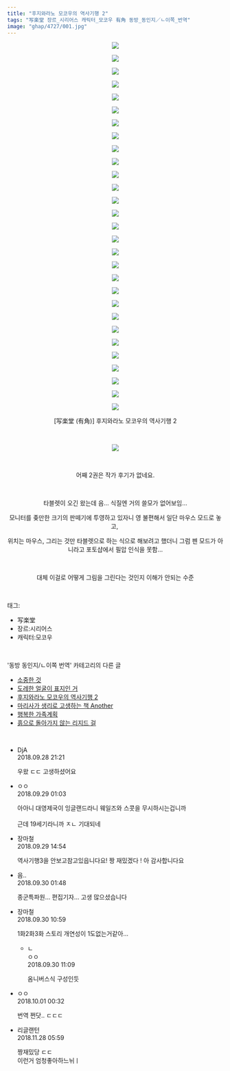 ```yaml
---
title: "후지와라노 모코우의 역사기행 2"
tags: "写楽堂 장르_시리어스 캐릭터_모코우 有角 동방_동인지／ㄴ이쪽_번역"
image: "ghap/4727/001.jpg"
---
```

<div class="article">
<p style="text-align: center; clear: none; float: none;"></p>
<p style="text-align: center; clear: none; float: none;"><img src="{{ site.nasurl }}/ghap/4727/001.jpg"/></p>
<p style="text-align: center; clear: none; float: none;"><img src="{{ site.nasurl }}/ghap/4727/002.jpg"/></p>
<p style="text-align: center; clear: none; float: none;"><img src="{{ site.nasurl }}/ghap/4727/003.jpg"/></p>
<p style="text-align: center; clear: none; float: none;"><img src="{{ site.nasurl }}/ghap/4727/004.jpg"/></p>
<p style="text-align: center; clear: none; float: none;"><img src="{{ site.nasurl }}/ghap/4727/005.jpg"/></p>
<p style="text-align: center; clear: none; float: none;"><img src="{{ site.nasurl }}/ghap/4727/006.jpg"/></p>
<p style="text-align: center; clear: none; float: none;"><img src="{{ site.nasurl }}/ghap/4727/007.jpg"/></p>
<p style="text-align: center; clear: none; float: none;"><img src="{{ site.nasurl }}/ghap/4727/008.jpg"/></p>
<p style="text-align: center; clear: none; float: none;"><img src="{{ site.nasurl }}/ghap/4727/009.jpg"/></p>
<p style="text-align: center; clear: none; float: none;"><img src="{{ site.nasurl }}/ghap/4727/010.jpg"/></p>
<p style="text-align: center; clear: none; float: none;"><img src="{{ site.nasurl }}/ghap/4727/011.jpg"/></p>
<p style="text-align: center; clear: none; float: none;"><img src="{{ site.nasurl }}/ghap/4727/012.jpg"/></p>
<p style="text-align: center; clear: none; float: none;"><img src="{{ site.nasurl }}/ghap/4727/013.jpg"/></p>
<p style="text-align: center; clear: none; float: none;"><img src="{{ site.nasurl }}/ghap/4727/014.jpg"/></p>
<p style="text-align: center; clear: none; float: none;"><img src="{{ site.nasurl }}/ghap/4727/015.jpg"/></p>
<p style="text-align: center; clear: none; float: none;"><img src="{{ site.nasurl }}/ghap/4727/016.jpg"/></p>
<p style="text-align: center; clear: none; float: none;"><img src="{{ site.nasurl }}/ghap/4727/017.jpg"/></p>
<p style="text-align: center; clear: none; float: none;"><img src="{{ site.nasurl }}/ghap/4727/018.jpg"/></p>
<p style="text-align: center; clear: none; float: none;"><img src="{{ site.nasurl }}/ghap/4727/019.jpg"/></p>
<p style="text-align: center; clear: none; float: none;"><img src="{{ site.nasurl }}/ghap/4727/020.jpg"/></p>
<p style="text-align: center; clear: none; float: none;"><img src="{{ site.nasurl }}/ghap/4727/021.jpg"/></p>
<p style="text-align: center; clear: none; float: none;"><img src="{{ site.nasurl }}/ghap/4727/022.jpg"/></p>
<p style="text-align: center; clear: none; float: none;"><img src="{{ site.nasurl }}/ghap/4727/023.jpg"/></p>
<p style="text-align: center; clear: none; float: none;"><img src="{{ site.nasurl }}/ghap/4727/024.jpg"/></p>
<p style="text-align: center; clear: none; float: none;"><img src="{{ site.nasurl }}/ghap/4727/025.jpg"/></p>
<p style="text-align: center; clear: none; float: none;"><img src="{{ site.nasurl }}/ghap/4727/026.jpg"/></p>
<p style="text-align: center; clear: none; float: none;"><img src="{{ site.nasurl }}/ghap/4727/027.jpg"/></p>
<p style="text-align: center; clear: none; float: none;"><img src="{{ site.nasurl }}/ghap/4727/028.jpg"/></p>
<p style="text-align: center; clear: none; float: none;"><img src="{{ site.nasurl }}/ghap/4727/029.jpg"/></p>
<p style="text-align: center; clear: none; float: none;">[写楽堂 (有角)] 후지와라노 모코우의 역사기행 2</p>
<p style="text-align: center; clear: none; float: none;"><br/></p>
<p style="text-align: center; clear: none; float: none;"><img src="{{ site.nasurl }}/ghap/4727/030.gif"/></p>
<p style="text-align: center; clear: none; float: none;"><br/></p>
<p style="text-align: center; clear: none; float: none;">어째 2권은 작가 후기가 없네요.</p>
<p style="text-align: center; clear: none; float: none;"><br/></p>
<p style="text-align: center; clear: none; float: none;">타블렛이 오긴 왔는데 음... 식질엔 거의 쓸모가 없어보임...</p>
<p style="text-align: center; clear: none; float: none;">모니터를 좆만한 크기의 판떼기에 투영하고 있자니 영 불편해서 일단 마우스 모드로 놓고, </p>
<p style="text-align: center; clear: none; float: none;">위치는 마우스, 그리는 것만 타블렛으로 하는 식으로 해보려고 했더니 그럼 펜 모드가 아니라고 포토샵에서 필압 인식을 못함...</p>
<p style="text-align: center; clear: none; float: none;"><br/></p>
<p style="text-align: center; clear: none; float: none;">대체 이걸로 어떻게 그림을 그린다는 것인지 이해가 안되는 수준</p>
</div><br/>
<div class="tagTrail">
<p>태그: </p>
<ul>
<li>写楽堂</li>
<li>장르:시리어스</li>
<li>캐릭터:모코우</li>
</ul>
</div><br/>
<div class="another">
<p>'동방 동인지/ㄴ이쪽 번역' 카테고리의 다른 글</p>
<ul>
<li><a href="/2018-09-30-ghap_4733">소중한 것</a></li>
<li><a href="/2018-09-30-ghap_4729">도레한 얼굴이 표지인 거</a></li>
<li><a href="/2018-09-28-ghap_4727">후지와라노 모코우의 역사기행 2</a></li>
<li><a href="/2018-09-27-ghap_4724">마리사가 생리로 고생하는 책 Another</a></li>
<li><a href="/2018-09-22-ghap_4712">행복한 가족계획</a></li>
<li><a href="/2018-09-20-ghap_4707">흙으로 돌아가지 않는 리지드 걸</a></li>
</ul>
</div><br/>
<div class="cb_module cb_fluid">
<div class="cb_wrt cb_profile">
<div class="comment">
<ul>
<li class="cb_thumb_off" id="comment15341382">
<div class="cb_comment_area">
<div class="cb_info_area">
<div class="cb_section">
<span class="cb_nick_name">DjA</span>
</div>
<div class="cb_section">
<span class="cb_date">2018.09.28 21:21 </span>
</div>
</div>
<div class="cb_dsc_comment">
<p class="cb_dsc">
											우왔 ㄷㄷ 고생하셨어요
										</p>
</div>
</div></li>
<li class="cb_thumb_off" id="comment15341457">
<div class="cb_comment_area">
<div class="cb_info_area">
<div class="cb_section">
<span class="cb_nick_name">ㅇㅇ</span>
</div>
<div class="cb_section">
<span class="cb_date">2018.09.29 01:03 </span>
</div>
</div>
<div class="cb_dsc_comment">
<p class="cb_dsc">
											아아니 대영제국이 잉글랜드라니 웨일즈와 스콧을 무시하시는겁니까<br/>
<br/>
근데 19세기라니까 ㅈㄴ 기대되네
										</p>
</div>
</div></li>
<li class="cb_thumb_off" id="comment15341697">
<div class="cb_comment_area">
<div class="cb_info_area">
<div class="cb_section">
<span class="cb_nick_name">장마철</span>
</div>
<div class="cb_section">
<span class="cb_date">2018.09.29 14:54 </span>
</div>
</div>
<div class="cb_dsc_comment">
<p class="cb_dsc">
											역사기행3을 안보고참고있읍니다요! 짱 재밌겠다 ! 아 감사합니다요
										</p>
</div>
</div></li>
<li class="cb_thumb_off" id="comment15342093">
<div class="cb_comment_area">
<div class="cb_info_area">
<div class="cb_section">
<span class="cb_nick_name">음..</span>
</div>
<div class="cb_section">
<span class="cb_date">2018.09.30 01:48 </span>
</div>
</div>
<div class="cb_dsc_comment">
<p class="cb_dsc">
											종군특파원... 편집기자... 고생 많으셨습니다
										</p>
</div>
</div></li>
<li class="cb_thumb_off" id="comment15342197">
<div class="cb_comment_area">
<div class="cb_info_area">
<div class="cb_section">
<span class="cb_nick_name">장마철</span>
</div>
<div class="cb_section">
<span class="cb_date">2018.09.30 10:59 </span>
</div>
</div>
<div class="cb_dsc_comment">
<p class="cb_dsc">
											1화2화3화 스토리 개연성이 1도없는거같아...
										</p>
</div>
<ul>
<li class="cb_thumb_off" id="comment15342199">
<span class="cb_bu_subnode">ㄴ</span>
<div class="cb_comment_area">
<div class="cb_info_area">
<div class="cb_section">
<span class="cb_nick_name">ㅇㅇ</span>
</div>
<div class="cb_section">
<span class="cb_date">2018.09.30 11:09 </span>
</div>
</div>
<div class="cb_dsc_comment">
<p class="cb_dsc">
																옴니버스식 구성인듯
															</p>
</div>
</div>
</li>
</ul>
</div></li>
<li class="cb_thumb_off" id="comment15342499">
<div class="cb_comment_area">
<div class="cb_info_area">
<div class="cb_section">
<span class="cb_nick_name">ㅇㅇ</span>
</div>
<div class="cb_section">
<span class="cb_date">2018.10.01 00:32 </span>
</div>
</div>
<div class="cb_dsc_comment">
<p class="cb_dsc">
											번역 쩐닷.. ㄷㄷㄷ
										</p>
</div>
</div></li>
<li class="cb_thumb_off" id="comment15379384">
<div class="cb_comment_area">
<div class="cb_info_area">
<div class="cb_section">
<span class="cb_nick_name">리글랜턴</span>
</div>
<div class="cb_section">
<span class="cb_date">2018.11.28 05:59 </span>
</div>
</div>
<div class="cb_dsc_comment">
<p class="cb_dsc">
											짱재밌당 ㄷㄷ<br/>
이런거 엄청좋아하느뉘ㅣ
										</p>
</div>
</div></li>
</ul>
</div>
</div><!-- commentList close -->
</div><br/>
